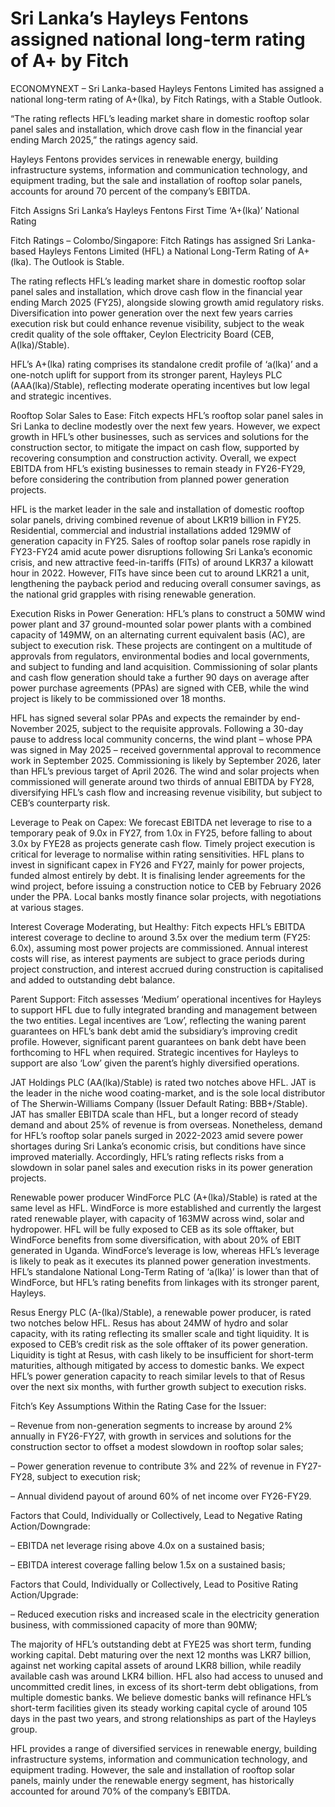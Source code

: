 # Sri Lanka’s Hayleys Fentons assigned national long-term rating of A+ by Fitch

ECONOMYNEXT – Sri Lanka-based Hayleys Fentons Limited has assigned a national long-term rating of A+(lka), by Fitch Ratings, with a Stable Outlook.

“The rating reflects HFL’s leading market share in domestic rooftop solar panel sales and installation, which drove cash flow in the financial year ending March 2025,” the ratings agency said.

Hayleys Fentons provides services in renewable energy, building infrastructure systems, information and communication technology, and equipment trading, but the sale and installation of rooftop solar panels, accounts for around 70 percent of the company’s EBITDA.

Fitch Assigns Sri Lanka’s Hayleys Fentons First Time ‘A+(lka)’ National Rating

Fitch Ratings – Colombo/Singapore: Fitch Ratings has assigned Sri Lanka-based Hayleys Fentons Limited (HFL) a National Long-Term Rating of A+(lka). The Outlook is Stable.

The rating reflects HFL’s leading market share in domestic rooftop solar panel sales and installation, which drove cash flow in the financial year ending March 2025 (FY25), alongside slowing growth amid regulatory risks. Diversification into power generation over the next few years carries execution risk but could enhance revenue visibility, subject to the weak credit quality of the sole offtaker, Ceylon Electricity Board (CEB, A(lka)/Stable).

HFL’s A+(lka) rating comprises its standalone credit profile of ‘a(lka)’ and a one-notch uplift for support from its stronger parent, Hayleys PLC (AAA(lka)/Stable), reflecting moderate operating incentives but low legal and strategic incentives.

Rooftop Solar Sales to Ease: Fitch expects HFL’s rooftop solar panel sales in Sri Lanka to decline modestly over the next few years. However, we expect growth in HFL’s other businesses, such as services and solutions for the construction sector, to mitigate the impact on cash flow, supported by recovering consumption and construction activity. Overall, we expect EBITDA from HFL’s existing businesses to remain steady in FY26-FY29, before considering the contribution from planned power generation projects.

HFL is the market leader in the sale and installation of domestic rooftop solar panels, driving combined revenue of about LKR19 billion in FY25. Residential, commercial and industrial installations added 129MW of generation capacity in FY25. Sales of rooftop solar panels rose rapidly in FY23-FY24 amid acute power disruptions following Sri Lanka’s economic crisis, and new attractive feed-in-tariffs (FITs) of around LKR37 a kilowatt hour in 2022. However, FITs have since been cut to around LKR21 a unit, lengthening the payback period and reducing overall consumer savings, as the national grid grapples with rising renewable generation.

Execution Risks in Power Generation: HFL’s plans to construct a 50MW wind power plant and 37 ground-mounted solar power plants with a combined capacity of 149MW, on an alternating current equivalent basis (AC), are subject to execution risk. These projects are contingent on a multitude of approvals from regulators, environmental bodies and local governments, and subject to funding and land acquisition. Commissioning of solar plants and cash flow generation should take a further 90 days on average after power purchase agreements (PPAs) are signed with CEB, while the wind project is likely to be commissioned over 18 months.

HFL has signed several solar PPAs and expects the remainder by end-November 2025, subject to the requisite approvals. Following a 30-day pause to address local community concerns, the wind plant – whose PPA was signed in May 2025 – received governmental approval to recommence work in September 2025. Commissioning is likely by September 2026, later than HFL’s previous target of April 2026. The wind and solar projects when commissioned will generate around two thirds of annual EBITDA by FY28, diversifying HFL’s cash flow and increasing revenue visibility, but subject to CEB’s counterparty risk.

Leverage to Peak on Capex: We forecast EBITDA net leverage to rise to a temporary peak of 9.0x in FY27, from 1.0x in FY25, before falling to about 3.0x by FYE28 as projects generate cash flow. Timely project execution is critical for leverage to normalise within rating sensitivities. HFL plans to invest in significant capex in FY26 and FY27, mainly for power projects, funded almost entirely by debt. It is finalising lender agreements for the wind project, before issuing a construction notice to CEB by February 2026 under the PPA. Local banks mostly finance solar projects, with negotiations at various stages.

Interest Coverage Moderating, but Healthy: Fitch expects HFL’s EBITDA interest coverage to decline to around 3.5x over the medium term (FY25: 6.0x), assuming most power projects are commissioned. Annual interest costs will rise, as interest payments are subject to grace periods during project construction, and interest accrued during construction is capitalised and added to outstanding debt balance.

Parent Support: Fitch assesses ‘Medium’ operational incentives for Hayleys to support HFL due to fully integrated branding and management between the two entities. Legal incentives are ‘Low’, reflecting the waning parent guarantees on HFL’s bank debt amid the subsidiary’s improving credit profile. However, significant parent guarantees on bank debt have been forthcoming to HFL when required. Strategic incentives for Hayleys to support are also ‘Low’ given the parent’s highly diversified operations.

JAT Holdings PLC (AA(lka)/Stable) is rated two notches above HFL. JAT is the leader in the niche wood coating-market, and is the sole local distributor of The Sherwin-Williams Company (Issuer Default Rating: BBB+/Stable). JAT has smaller EBITDA scale than HFL, but a longer record of steady demand and about 25% of revenue is from overseas. Nonetheless, demand for HFL’s rooftop solar panels surged in 2022-2023 amid severe power shortages during Sri Lanka’s economic crisis, but conditions have since improved materially. Accordingly, HFL’s rating reflects risks from a slowdown in solar panel sales and execution risks in its power generation projects.

Renewable power producer WindForce PLC (A+(lka)/Stable) is rated at the same level as HFL. WindForce is more established and currently the largest rated renewable player, with capacity of 163MW across wind, solar and hydropower. HFL will be fully exposed to CEB as its sole offtaker, but WindForce benefits from some diversification, with about 20% of EBIT generated in Uganda. WindForce’s leverage is low, whereas HFL’s leverage is likely to peak as it executes its planned power generation investments. HFL’s standalone National Long-Term Rating of ‘a(lka)’ is lower than that of WindForce, but HFL’s rating benefits from linkages with its stronger parent, Hayleys.

Resus Energy PLC (A-(lka)/Stable), a renewable power producer, is rated two notches below HFL. Resus has about 24MW of hydro and solar capacity, with its rating reflecting its smaller scale and tight liquidity. It is exposed to CEB’s credit risk as the sole offtaker of its power generation. Liquidity is tight at Resus, with cash likely to be insufficient for short-term maturities, although mitigated by access to domestic banks. We expect HFL’s power generation capacity to reach similar levels to that of Resus over the next six months, with further growth subject to execution risks.

Fitch’s Key Assumptions Within the Rating Case for the Issuer:

– Revenue from non-generation segments to increase by around 2% annually in FY26-FY27, with growth in services and solutions for the construction sector to offset a modest slowdown in rooftop solar sales;

– Power generation revenue to contribute 3% and 22% of revenue in FY27-FY28, subject to execution risk;

– Annual dividend payout of around 60% of net income over FY26-FY29.

Factors that Could, Individually or Collectively, Lead to Negative Rating Action/Downgrade:

– EBITDA net leverage rising above 4.0x on a sustained basis;

– EBITDA interest coverage falling below 1.5x on a sustained basis;

Factors that Could, Individually or Collectively, Lead to Positive Rating Action/Upgrade:

– Reduced execution risks and increased scale in the electricity generation business, with commissioned capacity of more than 90MW;

The majority of HFL’s outstanding debt at FYE25 was short term, funding working capital. Debt maturing over the next 12 months was LKR7 billion, against net working capital assets of around LKR8 billion, while readily available cash was around LKR4 billion. HFL also had access to unused and uncommitted credit lines, in excess of its short-term debt obligations, from multiple domestic banks. We believe domestic banks will refinance HFL’s short-term facilities given its steady working capital cycle of around 105 days in the past two years, and strong relationships as part of the Hayleys group.

HFL provides a range of diversified services in renewable energy, building infrastructure systems, information and communication technology, and equipment trading. However, the sale and installation of rooftop solar panels, mainly under the renewable energy segment, has historically accounted for around 70% of the company’s EBITDA.